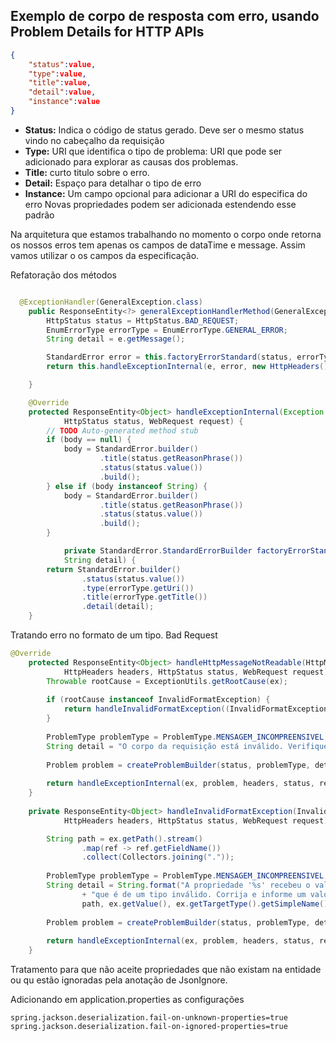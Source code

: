 
## Exemplo de corpo de resposta com erro, usando Problem Details for HTTP APIs

~~~ json
{
    "status":value,
    "type":value,
    "title":value,
    "detail":value,
    "instance":value
}
~~~

- **Status:** Indica o código de status gerado. Deve ser o mesmo status
vindo no cabeçalho da requisição
- **Type:** URI que identifica o tipo de problema: URI que pode ser adicionado
para explorar as causas dos problemas.
 - **Title:** curto titulo sobre o erro.
 - **Detail:** Espaço para detalhar o tipo de erro
 - **Instance:**  Um campo opcional para adicionar a URI do especifica do erro 
 Novas propriedades podem ser adicionada estendendo esse padrão

Na arquitetura que estamos trabalhando no momento o corpo onde retorna os nossos
erros tem apenas os campos de dataTime e message. 
Assim vamos utilizar o os campos da especificação.

Refatoração dos métodos

~~~ java

  @ExceptionHandler(GeneralException.class)
    public ResponseEntity<?> generalExceptionHandlerMethod(GeneralException e, WebRequest request) {
        HttpStatus status = HttpStatus.BAD_REQUEST;
        EnumErrorType errorType = EnumErrorType.GENERAL_ERROR;
        String detail = e.getMessage();

        StandardError error = this.factoryErrorStandard(status, errorType, detail).build();
        return this.handleExceptionInternal(e, error, new HttpHeaders(), HttpStatus.BAD_REQUEST, request);

    }

    @Override
    protected ResponseEntity<Object> handleExceptionInternal(Exception ex, Object body, HttpHeaders headers,
            HttpStatus status, WebRequest request) {
        // TODO Auto-generated method stub
        if (body == null) {
            body = StandardError.builder()
                    .title(status.getReasonPhrase())
                    .status(status.value())
                    .build();
        } else if (body instanceof String) {
            body = StandardError.builder()
                    .title(status.getReasonPhrase())
                    .status(status.value())
                    .build();
        }

            private StandardError.StandardErrorBuilder factoryErrorStandard(HttpStatus status, EnumErrorType errorType,
            String detail) {
        return StandardError.builder()
                .status(status.value())
                .type(errorType.getUri())
                .title(errorType.getTitle())
                .detail(detail);
    }
~~~

Tratando erro no formato de um tipo. Bad Request
~~~ java
@Override
	protected ResponseEntity<Object> handleHttpMessageNotReadable(HttpMessageNotReadableException ex,
			HttpHeaders headers, HttpStatus status, WebRequest request) {
		Throwable rootCause = ExceptionUtils.getRootCause(ex);
		
		if (rootCause instanceof InvalidFormatException) {
			return handleInvalidFormatException((InvalidFormatException) rootCause, headers, status, request);
		}
		
		ProblemType problemType = ProblemType.MENSAGEM_INCOMPREENSIVEL;
		String detail = "O corpo da requisição está inválido. Verifique erro de sintaxe.";
		
		Problem problem = createProblemBuilder(status, problemType, detail).build();
		
		return handleExceptionInternal(ex, problem, headers, status, request);
	}
	
	private ResponseEntity<Object> handleInvalidFormatException(InvalidFormatException ex,
			HttpHeaders headers, HttpStatus status, WebRequest request) {

		String path = ex.getPath().stream()
				.map(ref -> ref.getFieldName())
				.collect(Collectors.joining("."));
		
		ProblemType problemType = ProblemType.MENSAGEM_INCOMPREENSIVEL;
		String detail = String.format("A propriedade '%s' recebeu o valor '%s', "
				+ "que é de um tipo inválido. Corrija e informe um valor compatível com o tipo %s.",
				path, ex.getValue(), ex.getTargetType().getSimpleName());
		
		Problem problem = createProblemBuilder(status, problemType, detail).build();
		
		return handleExceptionInternal(ex, problem, headers, status, request);
	}
~~~

Tratamento para que não aceite propriedades que não existam na entidade ou qu estão ignoradas
pela anotação de JsonIgnore.

Adicionando em application.properties as configurações
~~~ properties
spring.jackson.deserialization.fail-on-unknown-properties=true
spring.jackson.deserialization.fail-on-ignored-properties=true
~~~